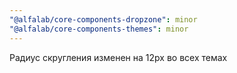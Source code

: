 ```yaml
---
"@alfalab/core-components-dropzone": minor
"@alfalab/core-components-themes": minor
---
```


Pадиус скругления изменен на 12px во всех темах
